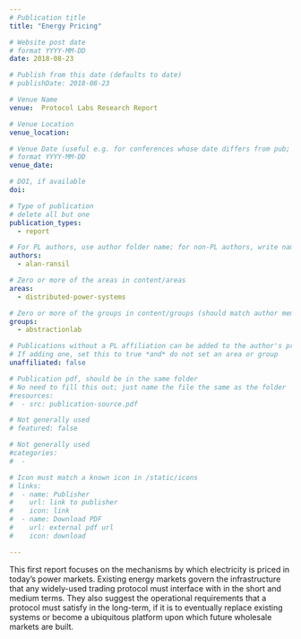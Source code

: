 ```yaml
---
# Publication title
title: "Energy Pricing"

# Website post date
# format YYYY-MM-DD
date: 2018-08-23

# Publish from this date (defaults to date)
# publishDate: 2018-08-23

# Venue Name
venue:  Protocol Labs Research Report

# Venue Location
venue_location:

# Venue Date (useful e.g. for conferences whose date differs from pub; defaults to date)
# format YYYY-MM-DD
venue_date:

# DOI, if available
doi:

# Type of publication
# delete all but one
publication_types:
  - report

# For PL authors, use author folder name; for non-PL authors, write name as in paper within ""
authors:
  - alan-ransil

# Zero or more of the areas in content/areas
areas:
  - distributed-power-systems

# Zero or more of the groups in content/groups (should match author membership)
groups:
  - abstractionlab

# Publications without a PL affiliation can be added to the author's profile without showing up elsewhere
# If adding one, set this to true *and* do not set an area or group
unaffiliated: false

# Publication pdf, should be in the same folder
# No need to fill this out; just name the file the same as the folder
#resources:
#  - src: publication-source.pdf

# Not generally used
# featured: false

# Not generally used
#categories:
#  -

# Icon must match a known icon in /static/icons
# links:
#  - name: Publisher
#    url: link to publisher
#    icon: link
#  - name: Download PDF
#    url: external pdf url
#    icon: download

---
```


This first report focuses on the mechanisms by which electricity is priced in today’s
power markets. Existing energy markets govern the infrastructure that any widely-used
trading protocol must interface with in the short and medium terms. They also suggest
the operational requirements that a protocol must satisfy in the long-term, if it is to
eventually replace existing systems or become a ubiquitous platform upon which future
wholesale markets are built.
